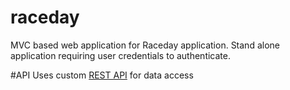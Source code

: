 # raceday
MVC based web application for Raceday application.  Stand alone application requiring user credentials to authenticate.

#API
Uses custom <a href="https://github.com/scottaworkman/raceday-api">REST API</a> for data access

